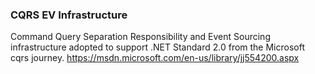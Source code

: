 ### CQRS EV Infrastructure

Command Query Separation Responsibility and Event Sourcing infrastructure adopted to support .NET Standard 2.0 from the Microsoft cqrs journey. https://msdn.microsoft.com/en-us/library/jj554200.aspx
